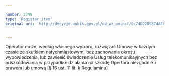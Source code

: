 ```yaml
---

number: 2748
type: 'Register item'
original_uri: 'http://decyzje.uokik.gov.pl/nd_wz_um.nsf/0/74D22D9374AE6CFEC125797400429754?OpenDocument'


---
```


Operator może, według własnego wyboru, rozwiązać Umowę w każdym czasie ze skutkiem natychmiastowym, bez zachowania okresu wypowiedzenia, lub zawiesić świadczenie Usług telekomunikayjnych bez odszkodowania w przypadku: działania na szkodę Opertora niezgodnie z prawem lub umową [§ 16 ust. 11 lit. k Regulaminu]

